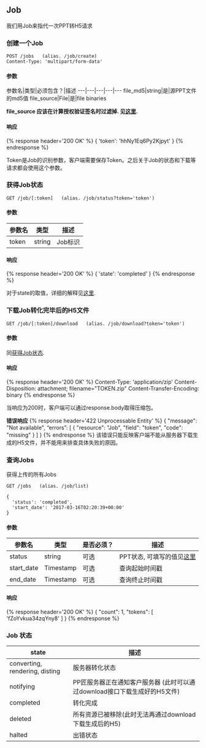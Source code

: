 ## Job

我们用Job来指代一次PPT转H5请求

### 创建一个Job

```
POST /jobs   (alias. /job/create)
Content-Type: 'multipart/form-data'
```

#### 参数
参数名|类型|必须包含？|描述
---|---|---|---|---
file_md5|string|是|源PPT文件的md5值
file_source|File|是|file binaries

**file_source 应该在计算授权验证签名时过滤掉. 见[这里](../signature.md#授权签名算法).**

#### 响应
{% response header='200 OK' %}
{
  'token': 'hhNy1Eq6Py2Kjpyt'
}
{% endresponse %}

Token是Job的识别参数，客户端需要保存Token。之后关于Job的状态和下载等请求都会使用这个参数。

### 获得Job状态

```
GET /job/[:token]   (alias. /job/status?token='token')
```
#### 参数
参数名|类型|描述
---|---|---
token|string|Job标识

#### 响应
{% response header='200 OK' %}
{
  'state': 'completed'
}
{% endresponse %}

对于state的取值，详细的解释见[这里](#job-状态).

### 下载Job转化完毕后的H5文件

```
GET /job/[:token]/download   (alias. /job/download?token='token')
```
#### 参数
同[获得Job状态](#获得job状态).

#### 响应
{% response header='200 OK' %}
Content-Type: 'application/zip'
Content-Disposition: attachment; filename="TOKEN.zip"
Content-Transfer-Encoding: binary
{% endresponse %}

当响应为200时，客户端可以通过response.body取得压缩包。

__错误响应__
{% response header='422 Unprocessable Entity' %}
{
  "message": "Not available",
  “errors”: [
    {
      "resource": "Job",
      "field": "token",
      "code": "missing"
    }
  ]
}
{% endresponse %}
该错误只能反映客户端不能从服务器下载生成的H5文件，并不能用来排查具体失败的原因。

### 查询Jobs

获得上传的所有Jobs

```
GET /jobs   (alias. /job/list)

{
  'status': 'completed',
  'start_date': '2017-03-16T02:20:39+00:00'
}
```
#### 参数
参数名|类型|是否必须？|描述
---|---|---|---
status|string|可选|PPT状态, 可填写的值见[这里](#job-状态)
start_date|Timestamp|可选|查询起始时间戳
end_date|Timestamp|可选|查询终止时间戳

#### 响应
{% response header='200 OK' %}
{
  "count": 1,
  "tokens": [
    'fZoYvkua34zqYny8'
  ]
}
{% endresponse %}

### Job 状态
state|描述
---|---
converting, rendering, disting| 服务器转化状态
notifying|PP匠服务器正在通知客户服务器 (此时可以通过download接口下载生成好的H5文件)
completed|转化完成
deleted|所有资源已被移除(此时无法再通过download下载生成后的H5)
halted|出错状态
